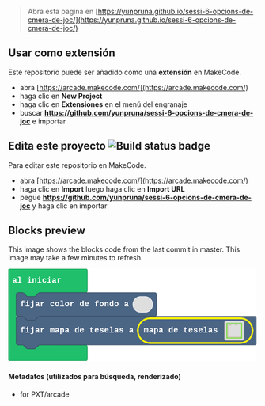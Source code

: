  


> Abra esta pagina en [https://yunpruna.github.io/sessi-6-opcions-de-cmera-de-joc/](https://yunpruna.github.io/sessi-6-opcions-de-cmera-de-joc/)

## Usar como extensión

Este repositorio puede ser añadido como una **extensión** en MakeCode.

* abra [https://arcade.makecode.com/](https://arcade.makecode.com/)
* haga clic en **New Project**
* haga clic en **Extensiones** en el menú del engranaje
* buscar **https://github.com/yunpruna/sessi-6-opcions-de-cmera-de-joc** e importar

## Edita este proyecto ![Build status badge](https://github.com/yunpruna/sessi-6-opcions-de-cmera-de-joc/workflows/MakeCode/badge.svg)

Para editar este repositorio en MakeCode.

* abra [https://arcade.makecode.com/](https://arcade.makecode.com/)
* haga clic en **Import** luego haga clic en **Import URL**
* pegue **https://github.com/yunpruna/sessi-6-opcions-de-cmera-de-joc** y haga clic en importar

## Blocks preview

This image shows the blocks code from the last commit in master.
This image may take a few minutes to refresh.

![A rendered view of the blocks](https://github.com/yunpruna/sessi-6-opcions-de-cmera-de-joc/raw/master/.github/makecode/blocks.png)

#### Metadatos (utilizados para búsqueda, renderizado)

* for PXT/arcade
<script src="https://makecode.com/gh-pages-embed.js"></script><script>makeCodeRender("{{ site.makecode.home_url }}", "{{ site.github.owner_name }}/{{ site.github.repository_name }}");</script>
